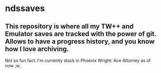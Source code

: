 # ndssaves
This repository is where all my TW++ and Emulator saves are tracked with the power of git. Allows to have a progress history, and you know how I love archiving.
-----
Not so fun fact: I'm currently stuck in Phoenix Wright: Ace Attorney as of now ;w;

